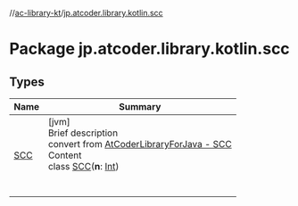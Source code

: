 //[ac-library-kt](../index.md)/[jp.atcoder.library.kotlin.scc](index.md)



# Package jp.atcoder.library.kotlin.scc  


## Types  
  
|  Name|  Summary| 
|---|---|
| [SCC](-s-c-c/index.md)| [jvm]  <br>Brief description  <br>convert from [AtCoderLibraryForJava - SCC](https://github.com/NASU41/AtCoderLibraryForJava/blob/24160d880a5fc6d1caf9b95baa875e47fb568ef3/SCC/SCC.java)  <br>Content  <br>class [SCC](-s-c-c/index.md)(**n**: [Int](https://kotlinlang.org/api/latest/jvm/stdlib/kotlin/-int/index.html))  <br><br><br>

